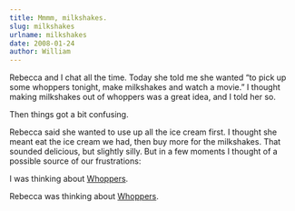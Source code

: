 ```yaml
---
title: Mmmm, milkshakes.
slug: milkshakes
urlname: milkshakes
date: 2008-01-24
author: William
---
```

Rebecca and I chat all the time. Today she told me she wanted &ldquo;to pick up
some whoppers tonight, make milkshakes and watch a movie.&rdquo; I thought
making milkshakes out of whoppers was a great idea, and I told her so.

Then things got a bit confusing.

Rebecca said she wanted to use up all the ice cream first. I thought she meant
eat the ice cream we had, then buy more for the milkshakes. That sounded
delicious, but slightly silly. But in a few moments I thought of a possible
source of our frustrations:

I was thinking about [Whoppers][a].

Rebecca was thinking about [Whoppers][b].

[a]: https://en.wikipedia.org/wiki/Whoppers
[b]: https://en.wikipedia.org/wiki/Whopper
